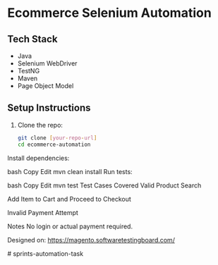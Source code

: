 # Ecommerce Selenium Automation

## Tech Stack
- Java
- Selenium WebDriver
- TestNG
- Maven
- Page Object Model

## Setup Instructions
1. Clone the repo:
   ```bash
   git clone [your-repo-url]
   cd ecommerce-automation
Install dependencies:

bash
Copy
Edit
mvn clean install
Run tests:

bash
Copy
Edit
mvn test
Test Cases Covered
Valid Product Search

Add Item to Cart and Proceed to Checkout

Invalid Payment Attempt

 Notes
No login or actual payment required.

Designed on: https://magento.softwaretestingboard.com/

#   s p r i n t s - a u t o m a t i o n - t a s k  
 